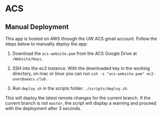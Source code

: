 # ACS

## Manual Deployment

This app is hosted on AWS through the UW ACS gmail account.
Follow the steps below to manually deploy the app:

1. Download the `acs-website.pem` from the ACS Google Drive at `/Website/Keys`.

2. SSH into the ec2 instance. With the downloaded key in the working directory, on mac or linux you can run `ssh -i "acs-website.pem" ec2-user@uwacs.club`.

3. Run `deploy.sh` in the scripts folder: `./scripts/deploy.sh`.

This will deploy the latest remote changes for the current branch.
If the current branch is not `master`, the script will display a warning and proceed with the deployment after 3 seconds.
